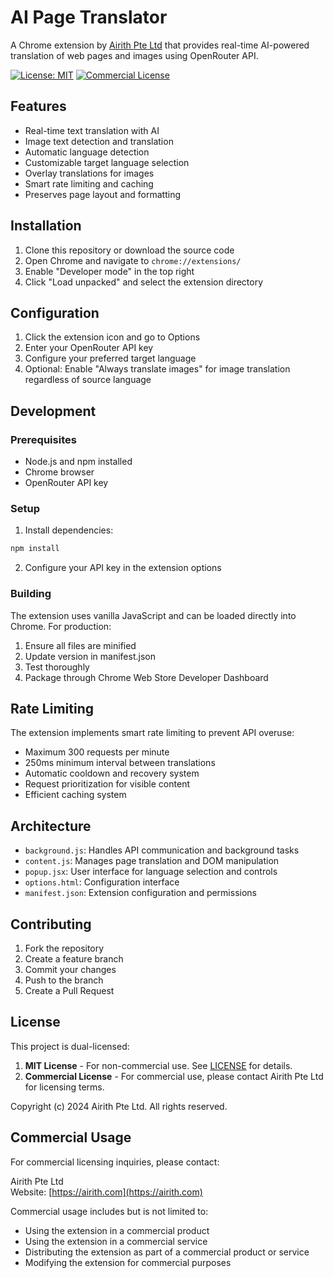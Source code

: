 # AI Page Translator

A Chrome extension by [Airith Pte Ltd](https://airith.com) that provides real-time AI-powered translation of web pages and images using OpenRouter API.

[![License: MIT](https://img.shields.io/badge/License-MIT-yellow.svg)](https://opensource.org/licenses/MIT)
[![Commercial License](https://img.shields.io/badge/License-Commercial-blue.svg)](LICENSE)

## Features

- Real-time text translation with AI
- Image text detection and translation
- Automatic language detection
- Customizable target language selection
- Overlay translations for images
- Smart rate limiting and caching
- Preserves page layout and formatting

## Installation

1. Clone this repository or download the source code
2. Open Chrome and navigate to `chrome://extensions/`
3. Enable "Developer mode" in the top right
4. Click "Load unpacked" and select the extension directory

## Configuration

1. Click the extension icon and go to Options
2. Enter your OpenRouter API key
3. Configure your preferred target language
4. Optional: Enable "Always translate images" for image translation regardless of source language

## Development

### Prerequisites

- Node.js and npm installed
- Chrome browser
- OpenRouter API key

### Setup

1. Install dependencies:
```bash
npm install
```

2. Configure your API key in the extension options

### Building

The extension uses vanilla JavaScript and can be loaded directly into Chrome. For production:

1. Ensure all files are minified
2. Update version in manifest.json
3. Test thoroughly
4. Package through Chrome Web Store Developer Dashboard

## Rate Limiting

The extension implements smart rate limiting to prevent API overuse:

- Maximum 300 requests per minute
- 250ms minimum interval between translations
- Automatic cooldown and recovery system
- Request prioritization for visible content
- Efficient caching system

## Architecture

- `background.js`: Handles API communication and background tasks
- `content.js`: Manages page translation and DOM manipulation
- `popup.jsx`: User interface for language selection and controls
- `options.html`: Configuration interface
- `manifest.json`: Extension configuration and permissions

## Contributing

1. Fork the repository
2. Create a feature branch
3. Commit your changes
4. Push to the branch
5. Create a Pull Request

## License

This project is dual-licensed:

1. **MIT License** - For non-commercial use. See [LICENSE](LICENSE) for details.
2. **Commercial License** - For commercial use, please contact Airith Pte Ltd for licensing terms.

Copyright (c) 2024 Airith Pte Ltd. All rights reserved.

## Commercial Usage

For commercial licensing inquiries, please contact:

Airith Pte Ltd  
Website: [https://airith.com](https://airith.com)

Commercial usage includes but is not limited to:
- Using the extension in a commercial product
- Using the extension in a commercial service
- Distributing the extension as part of a commercial product or service
- Modifying the extension for commercial purposes
